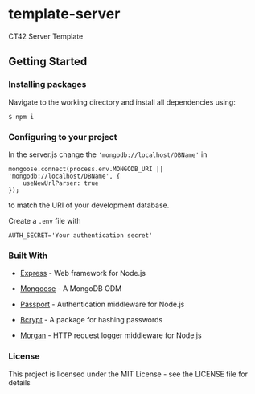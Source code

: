 # template-server

CT42 Server Template

## Getting Started

### Installing packages

Navigate to the working directory and install all dependencies using:

```
$ npm i
```

### Configuring to your project

In the server.js change the `'mongodb://localhost/DBName'` in

```
mongoose.connect(process.env.MONGODB_URI || 'mongodb://localhost/DBName', {
    useNewUrlParser: true
});
```

to match the URI of your development database.

Create a `.env` file with

```
AUTH_SECRET='Your authentication secret'
```

### Built With

-   [Express](https://expressjs.com/) - Web framework for Node.js

-   [Mongoose](https://mongoosejs.com/) - A MongoDB ODM

-   [Passport](http://www.passportjs.org/) - Authentication middleware for Node.js

-   [Bcrypt](https://www.npmjs.com/package/bcrypt) - A package for hashing passwords

-   [Morgan](https://www.npmjs.com/package/morgan) - HTTP request logger middleware for Node.js

### License

This project is licensed under the MIT License - see the LICENSE file for details
